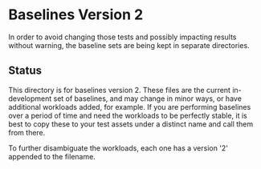 # Baselines Version 2

In order to avoid changing those tests and possibly impacting
results without warning, the baseline sets are being kept
in separate directories.

## Status

This directory is for baselines version 2. These files are the current
in-development set of baselines, and may change in minor ways, or have
additional workloads added, for example. If you are performing baselines
over a period of time and need the workloads to be perfectly stable,
it is best to copy these to your test assets under a distinct name and
call them from there.

To further disambiguate the workloads, each one has a version '2'
appended to the filename.

